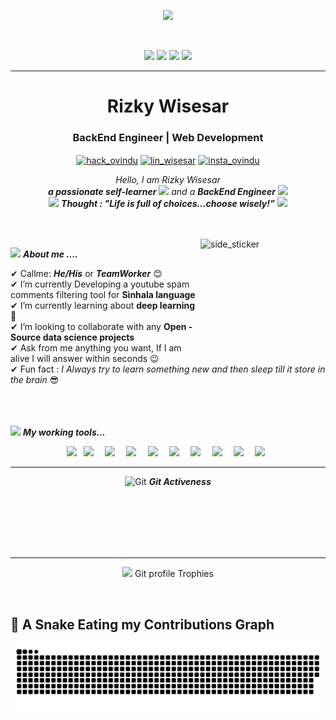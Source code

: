 <p align="center">
  <img src="https://i.postimg.cc/fLsWNN6t/photo-6318993037245658234-x.jpg" height="200"/>
</p>
<br>

 <p align="center">
<img src="https://img.shields.io/badge/Age-20-blue" />
  <img src="https://img.shields.io/badge/Focus-Back%20End-brightgreen" />
  <img src="https://img.shields.io/badge/Lives-Indonesia-success" />
  <img src="https://img.shields.io/badge/Languages-English%20%26%20Indo%20%26%20Korean-brightgreen" />
</p>
<hr>
<h1 align="center">Rizky Wisesar </h1>
<h3 align="center">BackEnd Engineer | Web Development </h3>
<p align="center">
<a href="https://github.com/rizkywis12" target="blank"><img align="center" src="https://www.vectorlogo.zone/logos/github/github-icon.svg" alt="hack_ovindu" height="35" width="40" /></a>
<a href="https://www.linkedin.com/in/rizky-wisesar/" target="blank"><img align="center" src="https://www.vectorlogo.zone/logos/linkedin/linkedin-icon.svg" alt="lin_wisesar" height="35" width="40" /></a>  
<a href="https://www.instagram.com/r_wisesar/" target="blank"><img align="center" src="https://www.vectorlogo.zone/logos/instagram/instagram-icon.svg" alt="insta_ovindu" height="35" width="40" /></a>
 
</p>
</p>



<p align="center">
  <em>
    Hello, I am Rizky Wisesar <br>
    <b>a passionate self-learner</b> <img src="https://github.com/TheDudeThatCode/TheDudeThatCode/blob/master/Assets/Developer.gif" width="30px"> and a <b>BackEnd Engineer</b>&nbsp;<img src="https://github.com/TheDudeThatCode/TheDudeThatCode/blob/master/Assets/Designer.gif" width="36px">
  </em> 
  <br>
  <img src="https://media.giphy.com/media/gH3LO09IOiZIqePwv9/giphy.gif" width="50" /> <b><i align="center">Thought : "Life is full of choices…choose wisely!”</i></b> <img src="https://media.giphy.com/media/qjqUcgIyRjsl2/giphy.gif" width="50" />
</p>
<br><br>
<img align="right" width=200px height=200px alt="side_sticker" src="https://media.giphy.com/media/TEnXkcsHrP4YedChhA/giphy.gif" />

<img src="https://media.giphy.com/media/iY8CRBdQXODJSCERIr/giphy.gif" width="30px">&nbsp;***About me ....***

✔ Callme: ***He/His*** or ***TeamWorker*** 😊 <br>
✔ I’m currently Developing a youtube spam comments filtering tool for **Sinhala language**<br>
✔ I’m currently learning about **deep learning**🥰<br>
✔ I’m looking to collaborate with any **Open - Source data science projects**<br>
✔ Ask from me anything you want, If I am alive I will answer within seconds 😉<br>
✔ Fun fact : *I Always try to learn something new and then sleep till it store in the brain* 😎<br><br><br><br>
 

<img src="https://media.giphy.com/media/iY8CRBdQXODJSCERIr/giphy.gif" width="30px">&nbsp;***My working tools...***
<p align="left">
  <center>
  <code><img height="80" src="https://www.vectorlogo.zone/logos/git-scm/git-scm-ar21.svg"></code>
  <code> <img height="80" src="https://www.vectorlogo.zone/logos/java/java-ar21.svg"> </code>
  <code> <img height="80" src="https://www.vectorlogo.zone/logos/w3_html5/w3_html5-ar21.svg"> </code>
  <code> <img height="80" src="https://www.vectorlogo.zone/logos/mysql/mysql-ar21.svg"> </code>
  <code> <img height="80" src="https://www.vectorlogo.zone/logos/heroku/heroku-ar21.svg"> </code>
  <code> <img height="80" src="https://www.vectorlogo.zone/logos/reactjs/reactjs-ar21.svg"> </code>
  <code> <img height="80" src="https://www.vectorlogo.zone/logos/javascript/javascript-ar21.svg"> </code>
  <code> <img height="80" src="https://www.vectorlogo.zone/logos/netlifyapp_watercss/netlifyapp_watercss-ar21.svg"> </code>
  <code> <img height="80" src="https://www.vectorlogo.zone/logos/getpostman/getpostman-ar21.svg"> </code>
  <code> <img height="80" src="https://www.vectorlogo.zone/logos/postgresql/postgresql-ar21.svg"> </code>
    </center>
  <hr>
  <p align="center">
 <img src="https://media.giphy.com/media/W5eoZHPpUx9sapR0eu/giphy.gif" width="30px" alt="Git"/>&nbsp;<i><b>Git Activeness</b></i></p>
 
<!-- <p><img align="left" src="https://github-readme-stats.vercel.app/api/top-langs?username=OvinduWijethunge&show_icons=true&locale=en&layout=compact&theme=chartreuse-dark" alt="ovi" /></p>
<p>&nbsp;<img align="right" src="https://github-readme-stats.vercel.app/api?username=OvinduWijethunge&show_icons=true&locale=en&theme=chartreuse-dark" alt="ovi" width="410" /></p> -->
<br><br><br><br><br>

<hr>


<p align="center"><img src="https://media.giphy.com/media/QaMcXSekUWx7aogAUr/giphy.gif" width="30" />&nbsp;Git profile Trophies</p><br>
<!-- <img src="https://github-profile-trophy.vercel.app/?username=OvinduWijethunge&theme=juicyfresh&no-bg=true" /> -->

## 🐍 A Snake Eating my Contributions Graph
	
<p align = "center">
	<img src = "https://github.com/rizkywis12/rizkywis12/blob/output/github-contribution-grid-snake.svg?" alt = "Snake Game"/>
</p>


